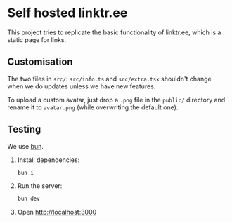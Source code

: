 # Self hosted linktr.ee

This project tries to replicate the basic functionality of linktr.ee, which is a
static page for links.

## Customisation

The two files in `src/`: `src/info.ts` and `src/extra.tsx` shouldn't change when
we do updates unless we have new features.

To upload a custom avatar, just drop a `.png` file in the `public/` directory
and rename it to `avatar.png` (while overwriting the default one).

## Testing

We use [bun](https://bun.sh).

1. Install dependencies:

    ```bash
    bun i
    ```

2. Run the server:

    ```bash
    bun dev
    ```

3. Open [http://localhost:3000](http://localhost:3000)
